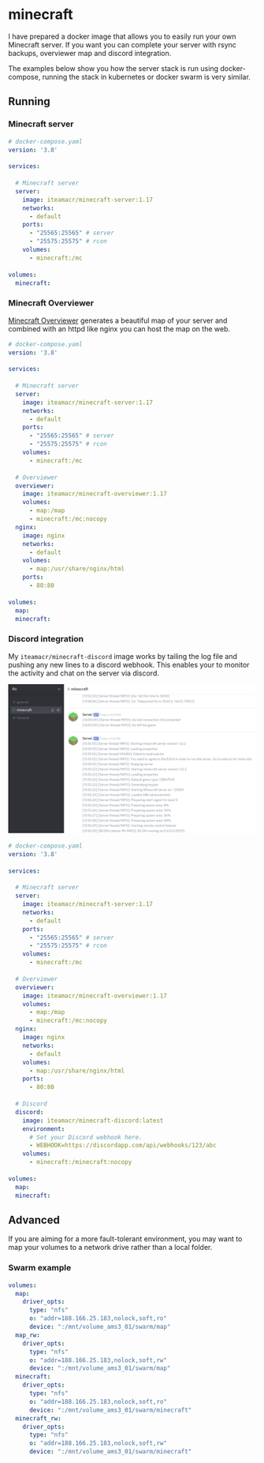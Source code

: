 # minecraft

I have prepared a docker image that allows you to easily run your own Minecraft server. If you want you can complete your server with rsync backups, overviewer map and discord integration.

The examples below show you how the server stack is run using docker-compose, running the stack in kubernetes or docker swarm is very similar.

## Running

### Minecraft server

```yaml
# docker-compose.yaml
version: '3.8'

services:

  # Minecraft server
  server:
    image: iteamacr/minecraft-server:1.17
    networks:
      - default
    ports:
      - "25565:25565" # server
      - "25575:25575" # rcon
    volumes:
      - minecraft:/mc

volumes:
  minecraft:
```

### Minecraft Overviewer

[Minecraft Overviewer](http://docs.overviewer.org/en/latest/) generates a beautiful map of your server and combined with an httpd like nginx you can host the map on the web.

```yaml
# docker-compose.yaml
version: '3.8'

services:

  # Minecraft server
  server:
    image: iteamacr/minecraft-server:1.17
    networks:
      - default
    ports:
      - "25565:25565" # server
      - "25575:25575" # rcon
    volumes:
      - minecraft:/mc
  
  # Overviewer
  overviewer:
    image: iteamacr/minecraft-overviewer:1.17
    volumes:
      - map:/map
      - minecraft:/mc:nocopy
  nginx:
    image: nginx
    networks:
      - default
    volumes:
      - map:/usr/share/nginx/html
    ports:
      - 80:80

volumes:
  map:
  minecraft:
```

### Discord integration

My `iteamacr/minecraft-discord` image works by tailing the log file and pushing any new lines to a discord webhook. This enables your to monitor the activity and chat on the server via discord.

![Discord example](https://raw.githubusercontent.com/alexanderczigler/minecraft/master/discord/example.png)

```yaml
# docker-compose.yaml
version: '3.8'

services:

  # Minecraft server
  server:
    image: iteamacr/minecraft-server:1.17
    networks:
      - default
    ports:
      - "25565:25565" # server
      - "25575:25575" # rcon
    volumes:
      - minecraft:/mc
  
  # Overviewer
  overviewer:
    image: iteamacr/minecraft-overviewer:1.17
    volumes:
      - map:/map
      - minecraft:/mc:nocopy
  nginx:
    image: nginx
    networks:
      - default
    volumes:
      - map:/usr/share/nginx/html
    ports:
      - 80:80

  # Discord
  discord:
    image: iteamacr/minecraft-discord:latest
    environment:
      # Set your Discord webhook here.
      - WEBHOOK=https://discordapp.com/api/webhooks/123/abc
    volumes:
      - minecraft:/minecraft:nocopy

volumes:
  map:
  minecraft:
```

## Advanced

If you are aiming for a more fault-tolerant environment, you may want to map your volumes to a network drive rather than a local folder.

### Swarm example

```yaml
volumes:
  map:
    driver_opts:
      type: "nfs"
      o: "addr=188.166.25.183,nolock,soft,ro"
      device: ":/mnt/volume_ams3_01/swarm/map"
  map_rw:
    driver_opts:
      type: "nfs"
      o: "addr=188.166.25.183,nolock,soft,rw"
      device: ":/mnt/volume_ams3_01/swarm/map"
  minecraft:
    driver_opts:
      type: "nfs"
      o: "addr=188.166.25.183,nolock,soft,ro"
      device: ":/mnt/volume_ams3_01/swarm/minecraft"
  minecraft_rw:
    driver_opts:
      type: "nfs"
      o: "addr=188.166.25.183,nolock,soft,rw"
      device: ":/mnt/volume_ams3_01/swarm/minecraft"
```